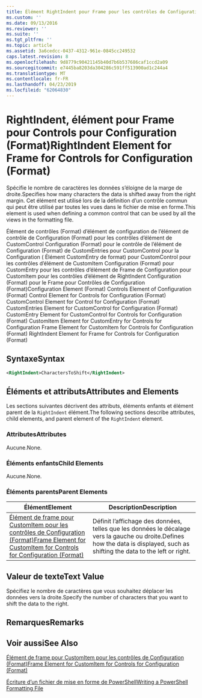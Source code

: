 ```yaml
---
title: Élément RightIndent pour Frame pour les contrôles de Configuration (Format) | Microsoft Docs
ms.custom: ''
ms.date: 09/13/2016
ms.reviewer: ''
ms.suite: ''
ms.tgt_pltfrm: ''
ms.topic: article
ms.assetid: 3a6cedcc-0437-4312-961e-0845cc249532
caps.latest.revision: 8
ms.openlocfilehash: 9d8779c90421145b40d7b6b537686caf1ccd2a09
ms.sourcegitcommit: e7445ba8203da304286c591ff513900ad1c244a4
ms.translationtype: MT
ms.contentlocale: fr-FR
ms.lasthandoff: 04/23/2019
ms.locfileid: "62064830"
---
```

# <a name="rightindent-element-for-frame-for-controls-for-configuration-format"></a><span data-ttu-id="c49f2-102">RightIndent, élément pour Frame pour Controls pour Configuration (Format)</span><span class="sxs-lookup"><span data-stu-id="c49f2-102">RightIndent Element for Frame for Controls for Configuration (Format)</span></span>

<span data-ttu-id="c49f2-103">Spécifie le nombre de caractères les données s’éloigne de la marge de droite.</span><span class="sxs-lookup"><span data-stu-id="c49f2-103">Specifies how many characters the data is shifted away from the right margin.</span></span> <span data-ttu-id="c49f2-104">Cet élément est utilisé lors de la définition d’un contrôle commun qui peut être utilisé par toutes les vues dans le fichier de mise en forme.</span><span class="sxs-lookup"><span data-stu-id="c49f2-104">This element is used when defining a common control that can be used by all the views in the formatting file.</span></span>

<span data-ttu-id="c49f2-105">Élément de contrôles (Format) d’élément de configuration de l’élément de contrôle de Configuration (Format) pour les contrôles d’élément de CustomControl Configuration (Format) pour le contrôle de l’élément de Configuration (Format) de CustomEntries pour CustomControl pour la Configuration ( Élément CustomEntry de format) pour CustomControl pour les contrôles d’élément de CustomItem Configuration (Format) pour CustomEntry pour les contrôles d’élément de Frame de Configuration pour CustomItem pour les contrôles d’élément de RightIndent Configuration (Format) pour le Frame pour Contrôles de Configuration (Format)</span><span class="sxs-lookup"><span data-stu-id="c49f2-105">Configuration Element (Format) Controls Element of Configuration (Format) Control Element for Controls for Configuration (Format) CustomControl Element for Control for Configuration (Format) CustomEntries Element for CustomControl for Configuration (Format) CustomEntry Element for CustomControl for Controls for Configuration (Format) CustomItem Element for CustomEntry for Controls for Configuration Frame Element for CustomItem for Controls for Configuration (Format) RightIndent Element for Frame for Controls for Configuration (Format)</span></span>

## <a name="syntax"></a><span data-ttu-id="c49f2-106">Syntaxe</span><span class="sxs-lookup"><span data-stu-id="c49f2-106">Syntax</span></span>

```xml
<RightIndent>CharactersToShift</RightIndent>
```

## <a name="attributes-and-elements"></a><span data-ttu-id="c49f2-107">Éléments et attributs</span><span class="sxs-lookup"><span data-stu-id="c49f2-107">Attributes and Elements</span></span>

<span data-ttu-id="c49f2-108">Les sections suivantes décrivent des attributs, éléments enfants et élément parent de la `RightIndent` élément.</span><span class="sxs-lookup"><span data-stu-id="c49f2-108">The following sections describe attributes, child elements, and parent element of the `RightIndent` element.</span></span>

### <a name="attributes"></a><span data-ttu-id="c49f2-109">Attributes</span><span class="sxs-lookup"><span data-stu-id="c49f2-109">Attributes</span></span>

<span data-ttu-id="c49f2-110">Aucune.</span><span class="sxs-lookup"><span data-stu-id="c49f2-110">None.</span></span>

### <a name="child-elements"></a><span data-ttu-id="c49f2-111">Éléments enfants</span><span class="sxs-lookup"><span data-stu-id="c49f2-111">Child Elements</span></span>

<span data-ttu-id="c49f2-112">Aucune.</span><span class="sxs-lookup"><span data-stu-id="c49f2-112">None.</span></span>

### <a name="parent-elements"></a><span data-ttu-id="c49f2-113">Éléments parents</span><span class="sxs-lookup"><span data-stu-id="c49f2-113">Parent Elements</span></span>

|<span data-ttu-id="c49f2-114">Élément</span><span class="sxs-lookup"><span data-stu-id="c49f2-114">Element</span></span>|<span data-ttu-id="c49f2-115">Description</span><span class="sxs-lookup"><span data-stu-id="c49f2-115">Description</span></span>|
|-------------|-----------------|
|[<span data-ttu-id="c49f2-116">Élément de frame pour CustomItem pour les contrôles de Configuration (Format)</span><span class="sxs-lookup"><span data-stu-id="c49f2-116">Frame Element for CustomItem for Controls for Configuration (Format)</span></span>](./frame-element-for-customitem-for-controls-for-configuration-format.md)|<span data-ttu-id="c49f2-117">Définit l’affichage des données, telles que les données le décalage vers la gauche ou droite.</span><span class="sxs-lookup"><span data-stu-id="c49f2-117">Defines how the data is displayed, such as shifting the data to the left or right.</span></span>|

## <a name="text-value"></a><span data-ttu-id="c49f2-118">Valeur de texte</span><span class="sxs-lookup"><span data-stu-id="c49f2-118">Text Value</span></span>

<span data-ttu-id="c49f2-119">Spécifiez le nombre de caractères que vous souhaitez déplacer les données vers la droite.</span><span class="sxs-lookup"><span data-stu-id="c49f2-119">Specify the number of characters that you want to shift the data to the right.</span></span>

## <a name="remarks"></a><span data-ttu-id="c49f2-120">Remarques</span><span class="sxs-lookup"><span data-stu-id="c49f2-120">Remarks</span></span>

## <a name="see-also"></a><span data-ttu-id="c49f2-121">Voir aussi</span><span class="sxs-lookup"><span data-stu-id="c49f2-121">See Also</span></span>

[<span data-ttu-id="c49f2-122">Élément de frame pour CustomItem pour les contrôles de Configuration (Format)</span><span class="sxs-lookup"><span data-stu-id="c49f2-122">Frame Element for CustomItem for Controls for Configuration (Format)</span></span>](./frame-element-for-customitem-for-controls-for-configuration-format.md)

[<span data-ttu-id="c49f2-123">Écriture d’un fichier de mise en forme de PowerShell</span><span class="sxs-lookup"><span data-stu-id="c49f2-123">Writing a PowerShell Formatting File</span></span>](./writing-a-powershell-formatting-file.md)
